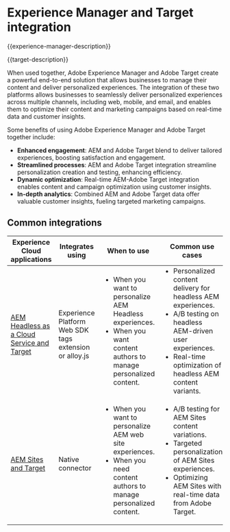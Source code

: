 ---
---

# Experience Manager and Target integration

{{experience-manager-description}}

{{target-description}}

When used together, Adobe Experience Manager and Adobe Target create a powerful end-to-end solution that allows businesses to manage their content and deliver personalized experiences. The integration of these two platforms allows businesses to seamlessly deliver personalized experiences across multiple channels, including web, mobile, and email, and enables them to optimize their content and marketing campaigns based on real-time data and customer insights.

Some benefits of using Adobe Experience Manager and Adobe Target together include:

+ **Enhanced engagement**: AEM and Adobe Target blend to deliver tailored experiences, boosting satisfaction and engagement.
+ **Streamlined processes**: AEM and Adobe Target integration streamline personalization creation and testing, enhancing efficiency.
+ **Dynamic optimization**: Real-time AEM-Adobe Target integration enables content and campaign optimization using customer insights.
+ **In-depth analytics**: Combined AEM and Adobe Target data offer valuable customer insights, fueling targeted marketing campaigns.

## Common integrations

<table>
    <thead>
        <tr>
            <th>Experience Cloud applications</th>
            <th>Integrates using</th>
            <th>When to use</th>
            <th>Common use cases</th>
        </tr>
    </thead>
    <tbody>
        <tr>
            <td><a href="https://experienceleague.adobe.com/docs/experience-manager-learn/cloud-service/integrations/target.html" target="_blank" rel="noreferrer">AEM Headless as a Cloud Service and Target</a></td>
            <td>Experience Platform Web SDK tags extension or alloy.js</td>
            <td>
              <ul style="margin-top: 0;">
                <li>When you want to personalize AEM Headless experiences.</li>
                <li>When you want content authors to manage personalized content.</li>
              </ul>
            </td>
            <td>
                <ul style="margin-top: 0;">
                  <li>Personalized content delivery for headless AEM experiences.</li>
                  <li>A/B testing on headless AEM-driven user experiences.</li>
                  <li>Real-time optimization of headless AEM content variants.</li>
                </ul>
            </td>
        </tr>
        <tr>
            <td><a href="https://experienceleague.adobe.com/docs/experience-manager-learn/sites/integrations/target/overview.html" target="_blank" rel="noreferrer">AEM Sites and Target</a></td>
            <td>Native connector</td>
            <td>
                <ul style="margin-top: 0;">
                    <li>When you want to personalize AEM web site experiences.</li>
                    <li>When you need content authors to manage personalized content.</li>
                </ul>
            </td>
            <td>
              <ul style="margin-top: 0;">
                <li>A/B testing for AEM Sites content variations.</li>
                <li>Targeted personalization of AEM Sites experiences.</li>
                <li>Optimizing AEM Sites with real-time data from Adobe Target.</li>
              </ul>
            </td>
        </tr>
    </tbody>          
</table>
